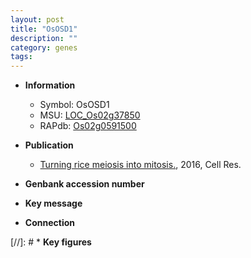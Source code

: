 ```yaml
---
layout: post
title: "OsOSD1"
description: ""
category: genes
tags: 
---
```


* **Information**  
    + Symbol: OsOSD1  
    + MSU: [LOC_Os02g37850](http://rice.plantbiology.msu.edu/cgi-bin/ORF_infopage.cgi?orf=LOC_Os02g37850)  
    + RAPdb: [Os02g0591500](http://rapdb.dna.affrc.go.jp/viewer/gbrowse_details/irgsp1?name=Os02g0591500)  

* **Publication**  
    + [Turning rice meiosis into mitosis.](http://www.ncbi.nlm.nih.gov/pubmed?term=Turning+rice+meiosis+into+mitosis.%5BTitle%5D), 2016, Cell Res.

* **Genbank accession number**  

* **Key message**  

* **Connection**  

[//]: # * **Key figures**  



